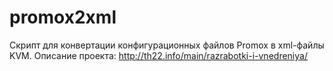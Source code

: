 # promox2xml
Скрипт для конвертации конфигурационных файлов Promox в xml-файлы KVM. Описание проекта: http://th22.info/main/razrabotki-i-vnedreniya/
